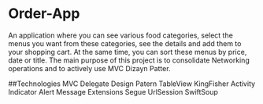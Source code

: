 # Order-App
An application where you can see various food categories, select the menus you want from these categories, see the details and add them to your shopping cart. At the same time, you can sort these menus by price, date or title.
The main purpose of this project is to consolidate Networking operations and to actively use MVC Dizayn Patter.

##Technologies
MVC
Delegate Design Patern
TableView
KingFisher
Activity Indicator
Alert Message
Extensions
Segue
UrlSession
SwiftSoup
